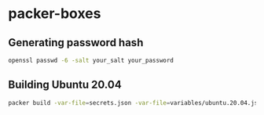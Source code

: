 # packer-boxes

## Generating password hash

```bash
openssl passwd -6 -salt your_salt your_password
```

## Building Ubuntu 20.04

```bash
packer build -var-file=secrets.json -var-file=variables/ubuntu.20.04.json ubuntu-20.04-amd64-proxmox.json
```
